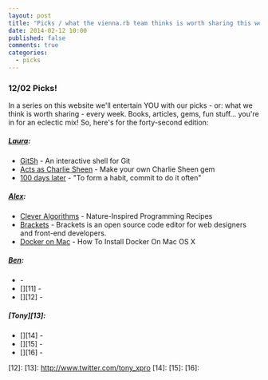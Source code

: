 ```yaml
---
layout: post
title: "Picks / what the vienna.rb team thinks is worth sharing this week"
date: 2014-02-12 10:00
published: false
comments: true
categories:
  - picks
---
```


### 12/02 Picks!

In a series on this website we'll entertain YOU with our picks - or: what we think is worth sharing - every week.
Books, articles, gems, fun stuff... you're in for an eclectic mix! So, here's for the forty-second edition:

##### [Laura][1]:
  - [GitSh][2] - An interactive shell for Git
  - [Acts as Charlie Sheen][3] - Make your own Charlie Sheen gem
  - [100 days later][4] - "To form a habit, commit to do it often"

##### [Alex][5]:
  - [Clever Algorithms][6] - Nature-Inspired Programming Recipes
  - [Brackets][7] - Brackets is an open source code editor for web designers and front-end developers.
  - [Docker on Mac][8] - How To Install Docker On Mac OS X

##### [Ben][9]:
  - [][10] -
  - [][11] -
  - [][12] -

##### [Tony][13]:
  - [][14] -
  - [][15] -
  - [][16] -


[1]: http://www.twitter.com/alicetragedy
[2]: https://github.com/thoughtbot/gitsh
[3]: http://charlotteruby.org/gem_workshop_tutorial
[4]: http://punkrockpolly.wordpress.com/2014/01/16/100-days-later/
[5]: http://www.twitter.com/alexandertacho
[6]: http://www.cleveralgorithms.com/nature-inspired/index.html
[7]: http://brackets.io/
[8]: http://docs.docker.io/en/latest/installation/mac/
[9]: http://www.twitter.com/beanieboi
[10]:
[11]:
[12]:
[13]: http://www.twitter.com/tony_xpro
[14]:
[15]:
[16]:
